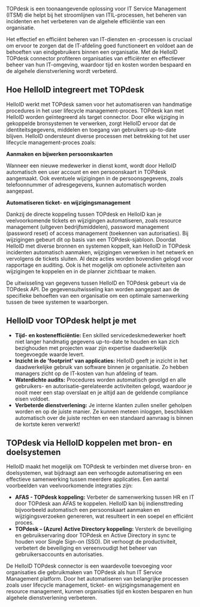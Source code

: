 TOPdesk is een toonaangevende oplossing voor IT Service Management (ITSM) die helpt bij het stroomlijnen van ITIL-processen, het beheren van incidenten en het verbeteren van de algehele efficiëntie van een organisatie.

Het effectief en efficiënt beheren van IT-diensten en -processen is cruciaal om ervoor te zorgen dat de IT-afdeling goed functioneert en voldoet aan de behoeften van eindgebruikers binnen een organisatie. Met de HelloID TOPdesk connector profiteren organisaties van efficiënter en effectiever beheer van hun IT-omgeving, waardoor tijd en kosten worden bespaard en de algehele dienstverlening wordt verbeterd.

## Hoe HelloID integreert met TOPdesk
HelloID werkt met TOPdesk samen voor het automatiseren van handmatige procedures in het user lifecycle management-proces. TOPdesk kan met HelloID worden geïntegreerd als target connector. Door elke wijziging in gekoppelde bronsystemen te verwerken, zorgt HelloID ervoor dat de identiteitsgegevens, middelen en toegang van gebruikers up-to-date blijven. HelloID ondersteunt diverse processen met betrekking tot het user lifecycle management-proces zoals:

**Aanmaken en bijwerken persoonskaarten**

Wanneer een nieuwe medewerker in dienst komt, wordt door HelloID automatisch een user account en een persoonskaart in TOPdesk aangemaakt. Ook eventuele wijzigingen in de persoonsgegevens, zoals telefoonnummer of adresgegevens, kunnen automatisch worden aangepast.

**Automatiseren ticket- en wijzigingsmanagement**

Dankzij de directe koppeling tussen TOPdesk en HelloID kan je veelvoorkomende tickets en wijzigingen automatiseren, zoals resource management (uitgeven bedrijfsmiddelen), password management (password reset) of access management (toekennen van autorisaties). Bij wijzigingen gebeurt dit op basis van een TOPdesk-sjabloon. Doordat HelloID met diverse bronnen en systemen koppelt, kan HelloID in TOPdesk incidenten automatisch aanmaken, wijzigingen verwerken in het netwerk en vervolgens de tickets sluiten. Al deze acties worden bovendien gelogd voor rapportage en auditing. Ook is het mogelijk om optionele activiteiten aan wijzigingen te koppelen en in de planner zichtbaar te maken.

De uitwisseling van gegevens tussen HelloID en TOPdesk gebeurt via de TOPdesk API. De gegevensuitwisseling kan worden aangepast aan de specifieke behoeften van een organisatie om een optimale samenwerking tussen de twee systemen te waarborgen. 

## HelloID voor TOPdesk helpt je met
* **Tijd- en kostenefficiëntie:** Een skilled servicedeskmedewerker hoeft niet langer handmatig gegevens up-to-date te houden en kan zich bezighouden met projecten waar zijn expertise daadwerkelijk toegevoegde waarde levert.
*	**Inzicht in de 'footprint' van applicaties:** HelloID geeft je inzicht in het daadwerkelijke gebruik van software binnen je organisatie. Zo hebben managers zicht op de IT-kosten van hun afdeling of team.
*	**Waterdichte audits:** Procedures worden automatisch gevolgd en alle gebruikers- en autorisatie-gerelateerde activiteiten gelogd, waardoor je nooit meer een stap overslaat en je altijd aan de geldende compliance eisen voldoet.
*	**Verbeterde dienstverlening:** Je interne klanten zullen sneller geholpen worden en op de juiste manier. Ze kunnen meteen inloggen, beschikken automatisch over de juiste rechten en een standaard aanvraag is binnen de kortste keren verwerkt!

## TOPdesk via HelloID koppelen met bron- en doelsystemen
HelloID maakt het mogelijk om TOPdesk te verbinden met diverse bron- en doelsystemen, wat bijdraagt aan een verhoogde automatisering en een effectieve samenwerking tussen meerdere applicaties. Een aantal voorbeelden van veelvoorkomende integraties zijn:
*	**AFAS - TOPdesk koppeling:** Verbeter de samenwerking tussen HR en IT door TOPdesk aan AFAS te koppelen. HelloID kan bij indiensttreding bijvoorbeeld automatisch een persoonskaart aanmaken en wijzigingsverzoeken genereren, wat resulteert in een soepel en efficiënt proces. 
*	**TOPdesk – (Azure) Active Directory koppeling:** Versterk de beveiliging en gebruikservaring door TOPdesk en Active Directory in sync te houden voor Single Sign-on (SSO). Dit verhoogt de productiviteit, verbetert de beveiliging en vereenvoudigt het beheer van gebruikersaccounts en autorisaties.

De HelloID TOPdesk connector is een waardevolle toevoeging voor organisaties die gebruikmaken van TOPdesk als hun IT Service Management platform. Door het automatiseren van belangrijke processen zoals user lifecycle management, ticket- en wijzigingsmanagement en resource management, kunnen organisaties tijd en kosten besparen en hun algehele dienstverlening verbeteren.
